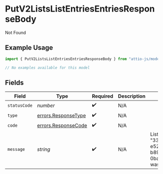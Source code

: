 # PutV2ListsListEntriesEntriesResponseBody

Not Found

## Example Usage

```typescript
import { PutV2ListsListEntriesEntriesResponseBody } from "attio-js/models/errors";

// No examples available for this model
```

## Fields

| Field                                                                   | Type                                                                    | Required                                                                | Description                                                             | Example                                                                 |
| ----------------------------------------------------------------------- | ----------------------------------------------------------------------- | ----------------------------------------------------------------------- | ----------------------------------------------------------------------- | ----------------------------------------------------------------------- |
| `statusCode`                                                            | *number*                                                                | :heavy_check_mark:                                                      | N/A                                                                     |                                                                         |
| `type`                                                                  | [errors.ResponseType](../../models/errors/responsetype.md)              | :heavy_check_mark:                                                      | N/A                                                                     |                                                                         |
| `code`                                                                  | [errors.ResponseCode](../../models/errors/responsecode.md)              | :heavy_check_mark:                                                      | N/A                                                                     |                                                                         |
| `message`                                                               | *string*                                                                | :heavy_check_mark:                                                      | N/A                                                                     | List with slug/ID "33ebdbe9-e529-47c9-b894-0ba25e9c15c0" was not found. |